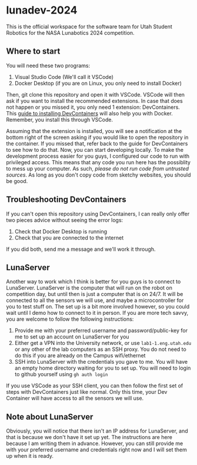 # lunadev-2024

This is the official workspace for the software team for Utah Student Robotics for the NASA Lunabotics 2024 competition.

## Where to start

You will need these two programs:

1. Visual Studio Code (We'll call it VSCode)
2. Docker Desktop (if you are on Linux, you only need to install Docker)

Then, git clone this repository and open it with VSCode. VSCode will then ask if you want to install the recommended extensions. In case that does not happen or you missed it, you only need 1 extension: DevContainers.
This [guide to installing DevContainers](https://code.visualstudio.com/docs/devcontainers/tutorial) will also help you with Docker. Remember, you install this through VSCode.

Assuming that the extension is installed, you will see a notification at the bottom right of the screen asking if you would like to open the repository in the container.
If you missed that, refer back to the guide for DevContainers to see how to do that. Now, you can start developing locally. To make the development process easier for you guys, I configured our code to run with privileged access.
This means that any code you run here has the possiblity to mess up your computer. As such, *please do not run code from untrusted sources*. As long as you don't copy code from sketchy websites, you should be good.

## Troubleshooting DevContainers

If you can't open this repository using DevContainers, I can really only offer two pieces advice without seeing the error logs:

1. Check that Docker Desktop is running
2. Check that you are connected to the internet

If you did both, send me a message and we'll work it through.

## LunaServer

Another way to work which I think is better for you guys is to connect to LunaServer. LunaServer is the computer that will run on the robot on competition day, but until then is just a computer that is on 24/7.
It will be connected to all the sensors we will use, and maybe a microcontroller for you to test stuff on. The set up is a bit more involved however, so you could wait until I demo how to connect to it in person.
If you are more tech savvy, you are welcome to follow the following instructions:

1. Provide me with your preferred username and password/public-key for me to set up an account on LunaServer for you
2. Either get a VPN into the University network, or use `lab1-1.eng.utah.edu` or any other of the lab computers as an SSH proxy. You do not need to do this if you are already on the Campus wifi/ethernet
3. SSH into LunaServer with the credentials you gave to me. You will have an empty home directory waiting for you to set up. You will need to login to github yourself using `gh auth login`

If you use VSCode as your SSH client, you can then follow the first set of steps with DevContainers just like normal. Only this time, your Dev Container will have access to all the sensors we will use.

## Note about LunaServer

Obviously, you will notice that there isn't an IP address for LunaServer, and that is because we don't have it set up yet. The instructions are here because I am writing them in advance. However, you can still
provide me with your preferred username and credentials right now and I will set them up when it is ready.
